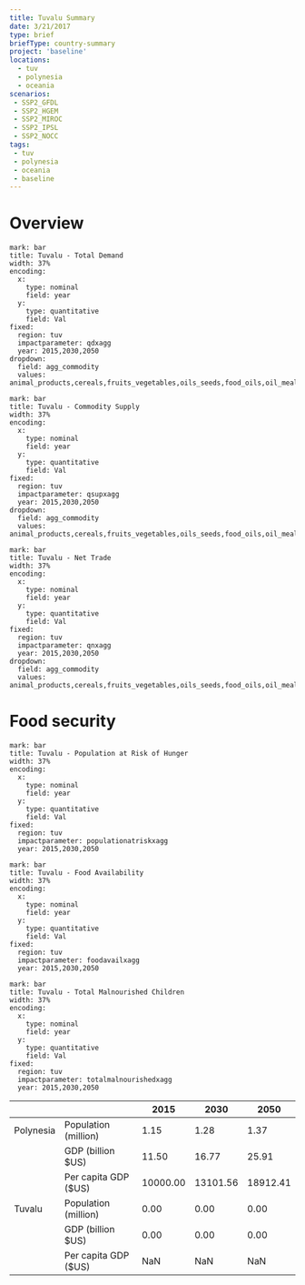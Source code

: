 ```yaml
---
title: Tuvalu Summary
date: 3/21/2017
type: brief
briefType: country-summary
project: 'baseline'
locations:
  - tuv
  - polynesia
  - oceania
scenarios:
 - SSP2_GFDL
 - SSP2_HGEM
 - SSP2_MIROC
 - SSP2_IPSL
 - SSP2_NOCC
tags:
 - tuv
 - polynesia
 - oceania
 - baseline
---
```

# Overview 

```chart
mark: bar
title: Tuvalu - Total Demand
width: 37%
encoding:
  x:
    type: nominal
    field: year
  y:
    type: quantitative
    field: Val
fixed:
  region: tuv
  impactparameter: qdxagg
  year: 2015,2030,2050
dropdown:
  field: agg_commodity
  values: animal_products,cereals,fruits_vegetables,oils_seeds,food_oils,oil_meals,other,pulses,roots_tubers,sugar
```

```chart
mark: bar
title: Tuvalu - Commodity Supply
width: 37%
encoding:
  x:
    type: nominal
    field: year
  y:
    type: quantitative
    field: Val
fixed:
  region: tuv
  impactparameter: qsupxagg
  year: 2015,2030,2050
dropdown:
  field: agg_commodity
  values: animal_products,cereals,fruits_vegetables,oils_seeds,food_oils,oil_meals,other,pulses,roots_tubers,sugar
```

```chart
mark: bar
title: Tuvalu - Net Trade
width: 37%
encoding:
  x:
    type: nominal
    field: year
  y:
    type: quantitative
    field: Val
fixed:
  region: tuv
  impactparameter: qnxagg
  year: 2015,2030,2050
dropdown:
  field: agg_commodity
  values: animal_products,cereals,fruits_vegetables,oils_seeds,food_oils,oil_meals,other,pulses,roots_tubers,sugar
```

# Food security

```chart
mark: bar
title: Tuvalu - Population at Risk of Hunger
width: 37%
encoding:
  x:
    type: nominal
    field: year
  y:
    type: quantitative
    field: Val
fixed:
  region: tuv
  impactparameter: populationatriskxagg
  year: 2015,2030,2050
```

```chart
mark: bar
title: Tuvalu - Food Availability
width: 37%
encoding:
  x:
    type: nominal
    field: year
  y:
    type: quantitative
    field: Val
fixed:
  region: tuv
  impactparameter: foodavailxagg
  year: 2015,2030,2050
```

```chart
mark: bar
title: Tuvalu - Total Malnourished Children
width: 37%
encoding:
  x:
    type: nominal
    field: year
  y:
    type: quantitative
    field: Val
fixed:
  region: tuv
  impactparameter: totalmalnourishedxagg
  year: 2015,2030,2050
```

|   |   | 2015 | 2030 | 2050 |
|---|---|---|---|---|
| Polynesia | Population (million) | 1.15 | 1.28 | 1.37 |
|  | GDP (billion $US) | 11.50 | 16.77 | 25.91 |
|  | Per capita GDP ($US) | 10000.00 | 13101.56 | 18912.41 |
| Tuvalu | Population (million) | 0.00 | 0.00 | 0.00 |
|  | GDP (billion $US) | 0.00 | 0.00 | 0.00 |
|  | Per capita GDP ($US) | NaN| NaN| NaN|